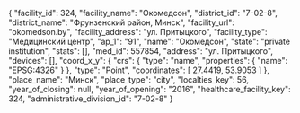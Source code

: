 {
    "facility_id": 324,
    "facility_name": "Окомедсон",
    "district_id": "7-02-8",
    "district_name": "Фрунзенский район, Минск",
    "facility_url": "okomedson.by",
    "facility_address": "ул. Притыцкого",
    "facility_type": "Медицинский центр",
    "ap_1": "91",
    "name": "Окомедсон",
    "state": "private institution",
    "stats": [],
    "med_id": 557854,
    "address": "ул. Притыцкого",
    "devices": [],
    "coord_x_y": {
        "crs": {
            "type": "name",
            "properties": {
                "name": "EPSG:4326"
            }
        },
        "type": "Point",
        "coordinates": [
            27.4419,
            53.9053
        ]
    },
    "place_name": "Минск",
    "place_type": "city",
    "localties_key": 56,
    "year_of_closing": null,
    "year_of_opening": "2016",
    "healthcare_facility_key": 324,
    "administrative_division_id": "7-02-8"
}